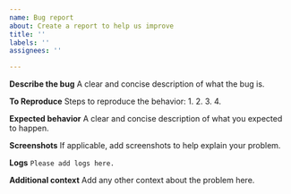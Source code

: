 ```yaml
---
name: Bug report
about: Create a report to help us improve
title: ''
labels: ''
assignees: ''

---
```


**Describe the bug**
A clear and concise description of what the bug is.

**To Reproduce**
Steps to reproduce the behavior:
1. 
2.
3.
4.

**Expected behavior**
A clear and concise description of what you expected to happen.

**Screenshots**
If applicable, add screenshots to help explain your problem.

**Logs**
`Please add logs here.`

**Additional context**
Add any other context about the problem here.
